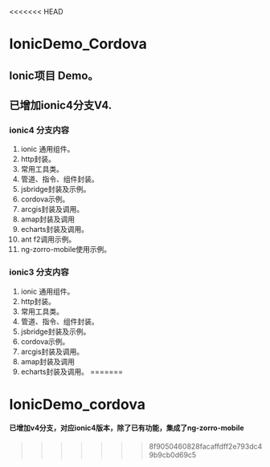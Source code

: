 <<<<<<< HEAD
# IonicDemo_Cordova
## Ionic项目 Demo。
## 已增加ionic4分支V4.


### ionic4 分支内容
1. ionic 通用组件。
2. http封装。
3. 常用工具类。
4. 管道、指令、组件封装。
5. jsbridge封装及示例。
6. cordova示例。
7. arcgis封装及调用。
8. amap封装及调用
9. echarts封装及调用。
9. ant f2调用示例。
10. ng-zorro-mobile使用示例。 

### ionic3 分支内容
1. ionic 通用组件。
2. http封装。
3. 常用工具类。
4. 管道、指令、组件封装。
5. jsbridge封装及示例。
6. cordova示例。
7. arcgis封装及调用。
8. amap封装及调用
9. echarts封装及调用。
=======
# IonicDemo_cordova
#### 已增加v4分支，对应ionic4版本，除了已有功能，集成了ng-zorro-mobile
>>>>>>> 8f9050460828facaffdff2e793dc49b9cb0d69c5
